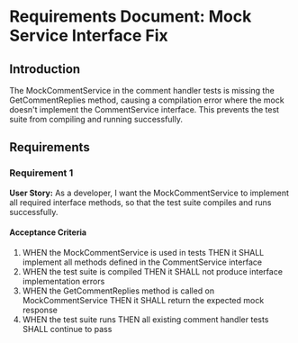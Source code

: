 # Requirements Document: Mock Service Interface Fix

## Introduction

The MockCommentService in the comment handler tests is missing the GetCommentReplies method, causing a compilation error where the mock doesn't implement the CommentService interface. This prevents the test suite from compiling and running successfully.

## Requirements

### Requirement 1

**User Story:** As a developer, I want the MockCommentService to implement all required interface methods, so that the test suite compiles and runs successfully.

#### Acceptance Criteria

1. WHEN the MockCommentService is used in tests THEN it SHALL implement all methods defined in the CommentService interface
2. WHEN the test suite is compiled THEN it SHALL not produce interface implementation errors
3. WHEN the GetCommentReplies method is called on MockCommentService THEN it SHALL return the expected mock response
4. WHEN the test suite runs THEN all existing comment handler tests SHALL continue to pass